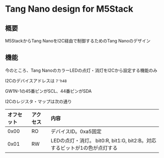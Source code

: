 # Tang Nano design for M5Stack

## 概要

M5StackからTang NanoをI2C経由で制御するためのTang Nanoのデザイン

## 機能

今のところ、Tang NanoのカラーLEDの点灯・消灯をI2Cから設定する機能のみ

I2Cのデバイスアドレスは `7'h48`

GW1N-1の45番ピンがSCL、44番ピンがSDA

I2Cのレジスタ・マップは次の通り

| オフセット | アクセス | 内容 |
|:---|:---|:---|
| 0x00 | RO | デバイスID。0xa5固定 |
| 0x01 | RW | LEDの点灯・消灯。 bit0:R, bit1:G, bit2:B。対応するビットが1の色が点灯する |

